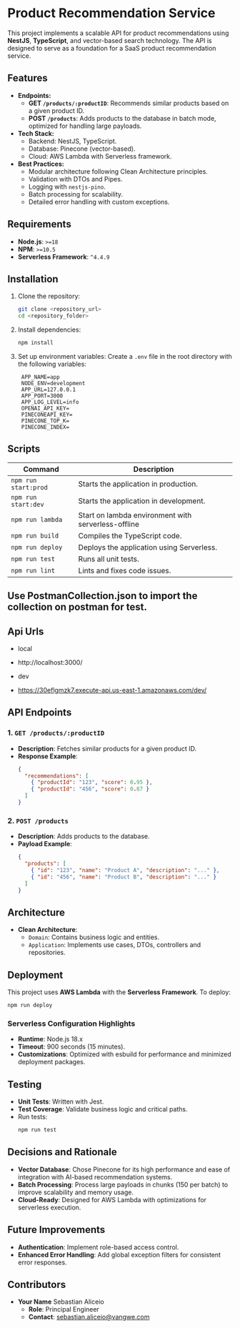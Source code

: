
# Product Recommendation Service

This project implements a scalable API for product recommendations using **NestJS**, **TypeScript**, and vector-based search technology. The API is designed to serve as a foundation for a SaaS product recommendation service.

## Features

- **Endpoints:**
  - **GET `/products/:productID`**: Recommends similar products based on a given product ID.
  - **POST `/products`**: Adds products to the database in batch mode, optimized for handling large payloads.
- **Tech Stack:**
  - Backend: NestJS, TypeScript.
  - Database: Pinecone (vector-based).
  - Cloud: AWS Lambda with Serverless framework.
- **Best Practices:**
  - Modular architecture following Clean Architecture principles.
  - Validation with DTOs and Pipes.
  - Logging with `nestjs-pino`.
  - Batch processing for scalability.
  - Detailed error handling with custom exceptions.

## Requirements

- **Node.js**: `>=18`
- **NPM**: `>=10.5`
- **Serverless Framework**: `^4.4.9`

## Installation

1. Clone the repository:
   ```bash
   git clone <repository_url>
   cd <repository_folder>
   ```

2. Install dependencies:
   ```bash
   npm install
   ```

3. Set up environment variables:
   Create a `.env` file in the root directory with the following variables:
   ```
    APP_NAME=app
    NODE_ENV=development
    APP_URL=127.0.0.1
    APP_PORT=3000
    APP_LOG_LEVEL=info
    OPENAI_API_KEY=
    PINECONEAPI_KEY=
    PINECONE_TOP_K=
    PINECONE_INDEX=
   ```


## Scripts

| Command            | Description                              |
|--------------------|------------------------------------------|
| `npm run start:prod`    | Starts the application in production.    |
| `npm run start:dev`| Starts the application in development.   |
| `npm run lambda`   | Start on lambda environment with serverless-offline   |
| `npm run build`    | Compiles the TypeScript code.            |
| `npm run deploy`   | Deploys the application using Serverless.|
| `npm run test`     | Runs all unit tests.                    |
| `npm run lint`     | Lints and fixes code issues.            |


## Use PostmanCollection.json to import the collection on postman for test.

## Api Urls

- local
 - http://localhost:3000/

- dev
 - https://30eflgmzk7.execute-api.us-east-1.amazonaws.com/dev/


## API Endpoints

### 1. `GET /products/:productID`
- **Description**: Fetches similar products for a given product ID.
- **Response Example**:
  ```json
  {
    "recommendations": [
      { "productId": "123", "score": 0.95 },
      { "productId": "456", "score": 0.87 }
    ]
  }
  ```

### 2. `POST /products`
- **Description**: Adds products to the database.
- **Payload Example**:
  ```json
  {
    "products": [
      { "id": "123", "name": "Product A", "description": "..." },
      { "id": "456", "name": "Product B", "description": "..." }
    ]
  }
  ```

## Architecture

- **Clean Architecture**:
  - `Domain`: Contains business logic and entities.
  - `Application`: Implements use cases, DTOs, controllers and repositories.

## Deployment

This project uses **AWS Lambda** with the **Serverless Framework**. To deploy:
```bash
npm run deploy
```

### Serverless Configuration Highlights

- **Runtime**: Node.js 18.x
- **Timeout**: 900 seconds (15 minutes).
- **Customizations**: Optimized with esbuild for performance and minimized deployment packages.

## Testing

- **Unit Tests**: Written with Jest.
- **Test Coverage**: Validate business logic and critical paths.
- Run tests:
  ```bash
  npm run test
  ```

## Decisions and Rationale

- **Vector Database**: Chose Pinecone for its high performance and ease of integration with AI-based recommendation systems.
- **Batch Processing**: Process large payloads in chunks (150 per batch) to improve scalability and memory usage.
- **Cloud-Ready**: Designed for AWS Lambda with optimizations for serverless execution.

## Future Improvements

- **Authentication**: Implement role-based access control.
- **Enhanced Error Handling**: Add global exception filters for consistent error responses.

## Contributors

- **Your Name** Sebastian Aliceio
  - **Role**: Principal Engineer
  - **Contact**: sebastian.aliceio@vangwe.com
